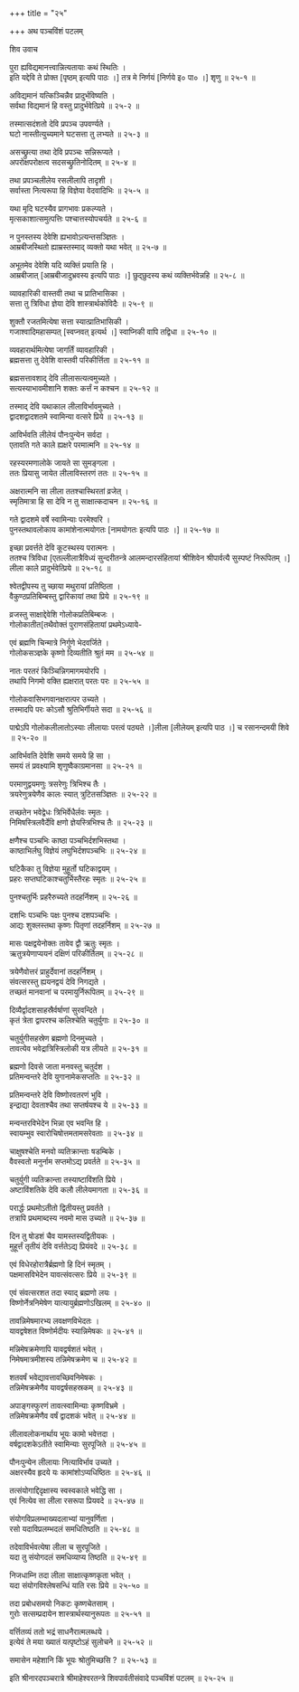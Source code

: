 +++
title = "२५"

+++
अथ पञ्चविंशं पटलम्   
  
  
शिव उवाच   
  
  
पुरा ह्यविद्यमानत्त्वान्नित्यतायाः कथं स्थितिः ।  
इति यद्देवि ते प्रोक्त [पृष्ठम् इत्यपि पाठः ।] तत्र मे निर्णयं [निर्णये इ० पा० ।] शृणु ॥ २५-१ ॥  
  
अविद्यमानं यत्किञ्चिन्नैव प्रादुर्भविष्यति ।  
सर्वथा विद्यमानं हि वस्तु प्रादुर्भवेत्प्रिये ॥ २५-२ ॥  
  
तस्मात्सदंशतो देवि प्रपञ्च उपवर्ण्यते ।  
घटो नास्तीत्युच्यमाने घटसत्ता तु लभ्यते ॥ २५-३ ॥  
  
असच्छ्रुत्या तथा देवि प्रपञ्चः सन्निरूप्यते ।  
अपरोक्षपरोक्षत्व सदसच्छ्रुतिनोदितम् ॥ २५-४ ॥  
  
तथा प्रपञ्चलीलेय रसलीलापि तादृशी ।  
सर्वास्ता नित्यरूपा हि विज्ञेया वेदवादिभिः ॥ २५-५ ॥  
  
यथा मृदि घटस्यैव प्रागभावः प्रकल्प्यते ।  
मृत्सकाशात्समुत्पत्तिः पश्चात्तस्योपचर्यते ॥ २५-६ ॥  
  
न पुनस्तस्य देवेशि ह्यभावोऽत्यन्तसञ्ज्ञितः ।  
आम्रबीजस्थितो ह्याम्रस्तस्माद् व्यक्तो यथा भवेत् ॥ २५-७ ॥  
  
अभूतमेव देवेशि यदि व्यक्तिं प्रयाति हि ।  
आम्रबीजात् [आम्रबीजादुभ्रवस्य इत्यपि पाठः ।] छुद्छुदस्य कथं व्यक्तिर्भवेन्नहि ॥ २५-८ ॥  
  
व्यावहारिकी वास्तवी तथा च प्रातिभासिका ।  
सत्ता तु त्रिविधा ज्ञेया देवि शास्त्रार्थकोविदैः ॥ २५-९ ॥  
  
शुक्तौ रजतमित्येषा सत्ता स्यात्प्रातिभासिकी ।  
गजाश्वादिमहासम्पत् [स्वप्नवत् इत्यर्थ ।] स्वाप्निकी वापि तद्विधा ॥ २५-१० ॥  
  
व्यवहारार्थमित्येषा जागर्तिं व्यावहारिकी ।  
ब्रह्मसत्ता तु देवेशि वास्तवी परिकीर्त्तिता ॥ २५-११ ॥  
  
ब्रह्मसत्तावशाद् देवि लीलासत्यत्वमुच्यते ।  
सत्यस्याभावमीशानि शक्तः कर्त्तं न कश्चन ॥ २५-१२ ॥  
  
तस्माद् देवि यथाकाल लीलाविर्भावमुच्यते ।  
द्वादशद्वादशतमे स्वामिन्या वत्सरे प्रिये ॥ २५-१३ ॥  
  
आविर्भवति लीलेयं पौनःपुन्येन सर्वदा ।  
एतावति गते काले ह्यक्षरे परमात्मनि ॥ २५-१४ ॥  
  
रहस्यरमणालोके जायते सा सुमङ्गला ।  
ततः प्रियासु जायेत लीलाविस्तरणं ततः ॥ २५-१५ ॥  
  
अक्षरात्मनि सा लीला ततश्चास्थिरतां व्रजेत् ।  
स्मृतिमात्रा हि सा देवि न तु साक्षात्कदाचन ॥ २५-१६ ॥  
  
गते द्वादशमे वर्षे स्वामिन्याः परमेश्वरि ।  
पुनस्तथावलोकाय कामांशेनात्मयोगतः [नामयोगतः इत्यपि पाठः ।] ॥ २५-१७ ॥  
  
इच्छा प्रवर्त्तते देवि कूटस्थस्य परात्मनः ।  
ततश्च त्रिविधा [एतल्लीलात्रैविध्यं सुन्दरीतन्त्रे आलमन्दारसंहितायां श्रीशिवेन श्रीपार्वत्यै सुस्पष्टं निरूपितम् ।] लीला काले प्रादुर्भवेत्प्रिये ॥ २५-१८ ॥  
  
श्वेतद्वीपस्य तु च्छाया मथुरायां प्रतिष्ठिता ।  
वैकुण्ठप्रतिबिम्बस्तु द्वारिकायां तथा प्रिये ॥ २५-१९ ॥  
  
व्रजस्तु साक्षाद्देवेशि गोलोकप्रतिबिम्बजः ।  
गोलोकातीत[तथैवोक्तं पुराणसंहितायां प्रथमेऽध्याये-   
  
एवं ब्रह्मणि चिन्मात्रे निर्गुणे भेदवर्जिते ।  
गोलोकसञ्ज्ञके कृष्णो दिव्यतीति श्रुतं मम ॥ २५-५४ ॥  
  
नातः परतरं किञ्चिन्निगमागमयोरपि ।  
तथापि निगमो वक्ति ह्यक्षरात् परतः परः ॥ २५-५५ ॥  
  
गोलोकवासिभगवानक्षरात्पर उच्यते ।  
तस्मादपि परः कोऽसौ श्रुतिभिर्गीयते सदा ॥ २५-५६ ॥  
  
पाद्मेऽपि गोलोकलीलातोऽस्याः लीलायाः परत्वं पठ्यते ।]लीला [लीलेयम् इत्यपि पाठ ।] च रसानन्दमयी शिवे ॥ २५-२० ॥  
  
आविर्भवति देवेशि समये समये हि सा ।  
समयं तं प्रवक्ष्यामि शृणुष्वैकाग्रमानसा ॥ २५-२१ ॥  
  
परमाणुद्वयमणुः त्रसरेणुः त्रिभिश्च तैः ।  
त्रयरेणुत्रयेणैव कालः स्यात् त्रुटितसञ्ज्ञितः ॥ २५-२२ ॥  
  
तच्छतेन भवेद्वेधः त्रिभिर्वेधैर्लवः स्मृतः ।  
निमिषस्त्रिलवैर्देवि क्षणो ज्ञेयस्त्रिभिश्च तैः ॥ २५-२३ ॥  
  
क्षणैश्च पञ्चभिः काष्ठा पञ्चभिर्दशभिस्तथा ।  
काष्ठाभिर्लघु विज्ञेयं लघुभिर्दशपञ्चभिः ॥ २५-२४ ॥  
  
घटिकैका तु विज्ञेया मुहूर्तो घटिकाद्वयम् ।  
प्रहरः सप्तघटिकाश्चतुर्भिस्तैरहः स्मृतः ॥ २५-२५ ॥  
  
पुनश्चतुर्भिः प्रहरैरुच्यते तदहर्निशम् ॥ २५-२६ ॥  
  
दशभिः पञ्चभिः पक्षः पुनश्च दशपञ्चभिः ।  
आद्यः शुक्लस्तथा कृष्णः पितृणां तदहर्निशम् ॥ २५-२७ ॥  
  
मासः पक्षद्वयेनोक्तः तावेव द्वौ ऋतुः स्मृतः ।  
ऋतुत्रयेणाप्ययनं दक्षिणं परिकीर्तितम् ॥ २५-२८ ॥  
  
त्रयेणैवोत्तरं प्राहुर्देवानां तदहर्निशम् ।  
संवत्सरस्तु ह्ययनद्वयं देवि निगद्यते ।  
तच्छतं मानवानां च परमायुर्निरूपितम् ॥ २५-२९ ॥  
  
दिव्यैर्द्वादशसाहस्रैर्वर्षाणां सुरवन्दिते ।  
कृतं त्रेता द्वापरश्च कलिश्चेति चतुर्युगाः ॥ २५-३० ॥  
  
चतुर्युगीसहस्रेण ब्रह्मणो दिनमुच्यते ।  
तावत्येव भवेद्रात्रिस्त्रिलोकी यत्र लीयते ॥ २५-३१ ॥  
  
ब्रह्मणो दिवसे जाता मनवस्तु चतुर्दश ।  
प्रतिमन्वन्तरे देवि युगानामेकसप्ततिः ॥ २५-३२ ॥  
  
प्रतिमन्वन्तरे देवि विष्णोरवतरणं भुवि ।  
इन्द्राद्या देवताश्चैव तथा सप्तर्षयश्च ये ॥ २५-३३ ॥  
  
मन्वन्तरविभेदेन भिन्ना एव भवन्ति हि ।  
स्वायम्भुव स्वारोचिषोत्तमतामसरेवताः ॥ २५-३४ ॥  
  
चाक्षुषश्चेति मनवो व्यतिक्रान्ताः षडम्बिके ।  
वैवस्वतो मनुर्नाम सप्तमोऽद्य प्रवर्तते ॥ २५-३५ ॥  
  
चतुर्युगी व्यतिक्रान्ता तस्याष्टाविंशति प्रिये ।  
अष्टाविंशतिके देवि कलौ लीलेयमागता ॥ २५-३६ ॥  
  
परार्द्धः प्रथमोऽतीतो द्वितीयस्तु प्रवर्तते ।  
तत्रापि प्रथमाब्दस्य नवमो मास उच्यते ॥ २५-३७ ॥  
  
दिन तु षोडशं चैव यामस्तस्यद्वितीयकः ।  
मुहूर्त्तं तृतीयं देवि वर्त्ततेऽद्य प्रियंवदे ॥ २५-३८ ॥  
  
एवं विधेरहोरात्रैर्ब्रह्मणो हि दिनं स्मृतम् ।  
पक्षमासविभेदेन यावत्संवत्सरः प्रिये ॥ २५-३९ ॥  
  
एवं संवत्सरशत तदा स्याद् ब्रह्मणो लयः ।  
विष्णोर्नेत्रनिमेषेण यात्यायुर्ब्रह्मणोऽखिलम् ॥ २५-४० ॥  
  
तावन्निमेषमारभ्य लवक्षणविभेदतः ।  
यावद्वषेशत विष्णोर्मदीयः स्यान्निमेषकः ॥ २५-४१ ॥  
  
मन्निमेषक्रमेणापि यावद्वर्षशतं भवेत् ।  
निमेषमात्रमीशस्य तन्निमेषक्रमेण च ॥ २५-४२ ॥  
  
शतवर्षं भवेद्यावत्तावच्छिवनिमेषकः ।  
तन्निमेषक्रमेणैव यावद्वर्षसहस्रकम् ॥ २५-४३ ॥  
  
अपाङ्गस्फुरणं तावत्स्वामिन्याः कृष्णविभ्रमे ।  
तन्निमेषक्रमेणैव वर्षं द्वादशकं भवेत् ॥ २५-४४ ॥  
  
लीलावलोकनार्थाय भूयः कामो भवेत्तदा ।  
वर्षद्वादशकेऽतीते स्वामिन्याः सुरपूजिते ॥ २५-४५ ॥  
  
पौनःपुन्येन लीलायाः नित्याविर्भाव उच्यते ।  
अक्षरस्यैव हृदये यः कामांशोऽप्यधिष्ठितः ॥ २५-४६ ॥  
  
तत्संयोगाद्दिदृक्षास्य स्वस्वकाले भवेद्धि सा ।  
एवं नित्येव सा लीला रसरूपा प्रियवदे ॥ २५-४७ ॥  
  
संयोगविप्रलम्भाख्यदलाभ्यां यानुवर्णिता ।  
रसो यदाविप्रलम्भदलं समधितिष्ठति ॥ २५-४८ ॥  
  
तदेवाविर्भवत्येषा लीला च सुरपूजिते ।  
यदा तु संयोगदलं समधिव्याप्य तिष्ठति ॥ २५-४९ ॥  
  
निजधाम्नि तदा लीला साक्षात्कृष्णकृता भवेत् ।  
यदा संयोगविश्लेषसन्धिं याति रसः प्रिये ॥ २५-५० ॥  
  
तदा प्रबोधसमयो निकटः कृष्णचेतसाम् ।  
गुरोः सत्सम्प्रदायेन शास्त्रार्थस्यानुरूपतः ॥ २५-५१ ॥  
  
वर्त्तितव्यं ततो भद्रं साधनैरात्मलब्धये ।  
इत्येवं ते मया ख्यातं यत्पृष्टोऽहं सुलोचने ॥ २५-५२ ॥  
  
समासेन महेशानि किं भूयः श्रोतुमिच्छसि ? ॥ २५-५३ ॥  
  
  
  
इति श्रीनारदपञ्चरात्रे श्रीमाहेश्वरतन्त्रे शिवपार्वतीसंवादे पञ्चविंशं पटलम् ॥ २५-२५ ॥  
  
  
  
  
